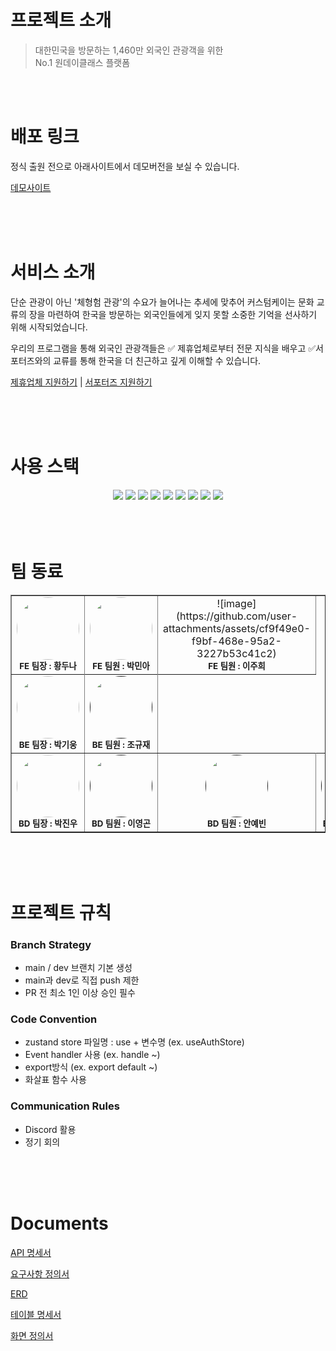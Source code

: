 # 프로젝트 소개
> 대한민국을 방문하는 1,460만 외국인 관광객을 위한 <br />
> No.1 원데이클래스 플랫폼

<br />
<br />

# 배포 링크
정식 출원 전으로 아래사이트에서 데모버전을 보실 수 있습니다.

[데모사이트](https://customk.imweb.me/)
<!-- # 프로젝트 발표 영상 & 발표 문서 -->

<br />
<br />
<br />

# 서비스 소개
단순 관광이 아닌 '체형험 관광'의 수요가 늘어나는 추세에 맞추어
커스텀케이는 문화 교류의 장을 마련하여 한국을 방문하는 외국인들에게
잊지 못할 소중한 기억을 선사하기 위해 시작되었습니다.

우리의 프로그램을 통해 외국인 관광객들은 ✅ 제휴업체로부터 전문 지식을 배우고 ✅서포터즈와의 교류를 통해 한국을 더 친근하고 깊게 이해할 수 있습니다.

[제휴업체 지원하기](https://docs.google.com/forms/d/e/1FAIpQLSesk49L-3t6ieckipqv-sTW6ph4VYZHM7hMGv-OhKlGoqD6Hw/viewform) | [서포터즈 지원하기](https://docs.google.com/forms/d/e/1FAIpQLScX9tbt8iP6PjFbxAoGk_antNVwjKIYKGnsCVGkJ0l65fPb2Q/viewform?usp=send_form)

<br />
<br />
<br />

# 사용 스택

<center>
<!-- 리액트 -->
<img src="https://img.shields.io/badge/React-61DAFB?style=for-the-badge&logo=React&logoColor=000000">
<!-- 리액트 라우트 -->
<img src="https://img.shields.io/badge/reactrouter-CA4245?style=for-the-badge&logo=reactrouter&logoColor=ffffff">
<!-- 타입 스크립트 -->
<img src="https://img.shields.io/badge/typescript-3178C6?style=for-the-badge&logo=typescript&logoColor=ffffff">

<!-- AXIOS -->
<img src="https://img.shields.io/badge/axios-5A29E4?style=for-the-badge&logo=axios&logoColor=ffffff">
<!-- tailwindcss -->
<img src="https://img.shields.io/badge/tailwindcss-06B6D4?style=for-the-badge&logo=tailwindcss&logoColor=ffffff">
<!-- zustand -->
<img src="https://img.shields.io/badge/zustand-배경색상?style=for-the-badge&logo=제공하는이름&logoColor=ffffff">
<!-- ReactHookForm -->
<img src="https://img.shields.io/badge/reacthookform-EC5990?style=for-the-badge&logo=reacthookform&logoColor=ffffff">

<!-- framer -->
<img src="https://img.shields.io/badge/framer-0055FF?style=for-the-badge&logo=framer&logoColor=ffffff">
<!-- pagination -->
<img src="https://img.shields.io/badge/pagination-06b6dd?style=for-the-badge&logo=제공하는이름&logoColor=ffffff">
<!--
<img src="https://img.shields.io/badge/보일내용-배경색상?style=for-the-badge&logo=제공하는이름&logoColor=내용색상">
 -->
</center>

<br />
<br />
<br />

# 팀 동료


<table border="1">
  <tbody>
    <tr>
      <td align="center"><a href="https://github.com/Skyler85" style="text-decoration-line: none;"><img src="https://avatars.githubusercontent.com/u/123640595?v=4" style="border-radius: 50%;" width="100px;" alt=""/><br /><sub><b>FE 팀장 : 황두나</b></sub></a><br /></td>
      <td align="center"><a href="https://github.com/devpma" style="text-decoration-line: none;"><img src="https://avatars.githubusercontent.com/u/164311588?v=4" style="border-radius: 50%;" width="100px;" alt=""/><br /><sub><b>FE 팀원 : 박민아</b></sub></a><br /></td>
      <td align="center"><a href="https://github.com/jhdlana" style="text-decoration-line: none;">![image](https://github.com/user-attachments/assets/cf9f49e0-f9bf-468e-95a2-3227b53c41c2)
<br /><sub><b>FE 팀원 : 이주희</b></sub></a><br /></td>
     <tr/>
     <tr>
      <td align="center"><a href="https://github.com/Gomnonix" style="text-decoration-line: none;"><img src="" style="border-radius: 50%;" width="100px;" alt=""/><br /><sub><b>BE 팀장 : 박기웅</b></sub></a><br /></td>
      <td align="center"><a href="" style="text-decoration-line: none;"><img src="https://avatars.githubusercontent.com/u/164334686?v=4" style="border-radius: 50%;" width="100px;" alt=""/><br /><sub><b>BE 팀원 : 조규재</b></sub></a><br /></td>
    </tr>
     <tr>
      <td align="center"><a href="https://github.com/Gomnonix" style="text-decoration-line: none;"><img src="https://avatars.githubusercontent.com/u/164334686?v=4" style="border-radius: 50%;" width="100px;" alt=""/><br /><sub><b>BD 팀장 : 박진우</b></sub></a><br /></td>
      <td align="center"><a href="" style="text-decoration-line: none;"><img src="https://avatars.githubusercontent.com/u/164334686?v=4" style="border-radius: 50%;" width="100px;" alt=""/><br /><sub><b>BD 팀원 : 이영곤</b></sub></a><br /></td>
      <td align="center"><a href="" style="text-decoration-line: none;"><img src="https://avatars.githubusercontent.com/u/164334686?v=4" style="border-radius: 50%;" width="100px;" alt=""/><br /><sub><b>BD 팀원 : 안예빈</b></sub></a><br /></td>
      <td align="center"><a href="" style="text-decoration-line: none;"><img src="https://avatars.githubusercontent.com/u/164334686?v=4" style="border-radius: 50%;" width="100px;" alt=""/><br /><sub><b>BD 팀원 : 이시은</b></sub></a><br /></td>
      <td align="center"><a href="" style="text-decoration-line: none;"><img src="https://avatars.githubusercontent.com/u/164334686?v=4" style="border-radius: 50%;" width="100px;" alt=""/><br /><sub><b>BD 팀원 : 박상우</b></sub></a><br /></td>
    </tr>
    
  </tbody>
</table>

<br />
<br />
<br />

# 프로젝트 규칙

### Branch Strategy
- main / dev 브랜치 기본 생성
- main과 dev로 직접 push 제한
- PR 전 최소 1인 이상 승인 필수

### Code Convention
- zustand store 파일명 : use + 변수명 (ex. useAuthStore)
- Event handler 사용 (ex. handle ~)
- export방식 (ex. export default ~)
- 화살표 함수 사용

### Communication Rules
- Discord 활용 
- 정기 회의

<br />
<br />
<br />

# Documents

[API 명세서]()

[요구사항 정의서]()

[ERD]()

[테이블 명세서]()

[화면 정의서]()
